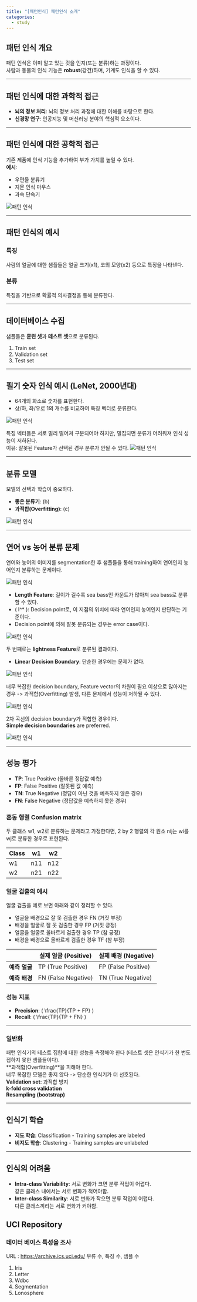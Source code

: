 ```yaml
---
title: "[패턴인식] 패턴인식 소개"
categories:
  - study
---
```


## 패턴 인식 개요
패턴 인식은 이미 알고 있는 것을 인지(또는 분류)하는 과정이다.  
사람과 동물의 인식 기능은 **robust**(강건)하며, 기계도 인식을 할 수 있다.

---

## 패턴 인식에 대한 과학적 접근
- **뇌의 정보 처리**: 뇌의 정보 처리 과정에 대한 이해를 바탕으로 한다.
- **신경망 연구**: 인공지능 및 머신러닝 분야의 핵심적 요소이다.

---

## 패턴 인식에 대한 공학적 접근
기존 제품에 인식 기능을 추가하여 부가 가치를 높일 수 있다.  
**예시**: 
- 우편물 분류기
- 지문 인식 마우스
- 과속 단속기

<img src="/assets/images/study2_img1.png" alt="패턴 인식">

---

## 패턴 인식의 예시
### 특징
사람의 얼굴에 대한 샘플들은 얼굴 크기(x1), 코의 모양(x2) 등으로 특징을 나타낸다.  

### 분류
특징을 기반으로 확률적 의사결정을 통해 분류한다.

---

## 데이터베이스 수집
샘플들은 **훈련 셋**과 **테스트 셋**으로 분류된다.
1. Train set
2. Validation set
3. Test set

---

## 필기 숫자 인식 예시 (LeNet, 2000년대)
- 64개의 화소로 숫자를 표현한다.
- 상/하, 좌/우로 1의 개수를 비교하여 특징 벡터로 분류한다.

<img src="/assets/images/study2_img2.png" alt="패턴 인식">

특징 벡터들은 서로 멀리 떨어져 구분되어야 하지만, 밀집되면 분류가 어려워져 인식 성능이 저하된다.  
이유: 잘못된 Feature가 선택된 경우 분류가 안될 수 있다.
<img src="/assets/images/study2_img3.png" alt="패턴 인식">

---

## 분류 모델
모델의 선택과 학습이 중요하다.
- **좋은 분류기**: (b)
- **과적합(Overfitting)**: (c)

<img src="/assets/images/study2_img4.png" alt="패턴 인식">

---

## 연어 vs 농어 분류 문제
연어와 농어의 이미지를 segmentation한 후 샘플들을 통해 training하여 연어인지 농어인지 분류하는 문제이다.

<img src="/assets/images/study2_img5.png" alt="패턴 인식">

- **Length Feature**: 길이가 길수록 sea bass인 카운트가 많아져 sea bass로 분류할 수 있다.
- \( l^* \): Decision point로, 이 지점의 위치에 따라 연어인지 농어인지 판단하는 기준이다. 
- Decision point에 의해 잘못 분류되는 경우는 error case이다.

<img src="/assets/images/study2_img6.png" alt="패턴 인식">

두 번째로는 **lightness Feature**로 분류된 결과이다. 

- **Linear Decision Boundary**: 단순한 경우에는 문제가 없다.

<img src="/assets/images/study2_img7.png" alt="패턴 인식">

너무 복잡한 decision boundary, Feature vector의 차원이 필요 이상으로 많아지는 경우 -> 과적합(Overfitting) 발생, 다른 문제에서 성능이 저하될 수 있다.

<img src="/assets/images/study2_img8.png" alt="패턴 인식">

2차 곡선의 decision boundary가 적합한 경우이다.  
**Simple decision boundaries** are preferred.

<img src="/assets/images/study2_img9.png" alt="패턴 인식">

---

## 성능 평가
- **TP**: True Positive (올바른 정답값 예측)
- **FP**: False Positive (잘못된 값 예측)
- **TN**: True Negative (정답이 아닌 것을 예측하지 않은 경우)
- **FN**: False Negative (정답값을 예측하지 못한 경우)

### 혼동 행렬 Confusion matrix 
두 클래스 w1, w2로 분류하는 문제라고 가정한다면,
2 by 2 행렬의 각 원소 nij는 wi를 wj로 분류한 경우로 표현된다.

| Class  |   w1   |   w2   |
|--------|--------|--------|
|   w1   |   n11  |   n12  |
|   w2   |   n21  |   n22  |

### 얼굴 검출의 예시
얼굴 검출을 예로 보면 아래와 같이 정리할 수 있다. 
- 얼굴을 배경으로 잘 못 검출한 경우 FN (거짓 부정)  
- 배경을 얼굴로 잘 못 검출한 경우 FP (거짓 긍정)
- 얼굴을 얼굴로 올바르게 검출한 경우 TP (참 긍정)
- 배경을 배경으로 올바르게 검출한 경우 TF (참 부정)

|                | 실제 얼굴 (Positive) | 실제 배경 (Negative) |
|----------------|----------------------|-----------------------|
| **예측 얼굴**   | TP (True Positive)   | FP (False Positive)   |
| **예측 배경**   | FN (False Negative)  | TN (True Negative)    |


### 성능 지표
- **Precision**: \( \frac{TP}{TP + FP} \)
- **Recall**: \( \frac{TP}{TP + FN} \)

---

### 일반화
패턴 인식기의 테스트 집합에 대한 성능을 측정해야 한다 (테스트 셋은 인식기가 한 번도 접하지 못한 샘플들이다).  
**과적합(Overfitting)**을 피해야 한다.  
너무 복잡한 모델은 좋지 않다 -> 단순한 인식기가 더 선호된다.  
**Validation set**: 과적합 방지  
**k-fold cross validation**  
**Resampling (bootstrap)** 

---

## 인식기 학습
- **지도 학습**: Classification - Training samples are labeled
- **비지도 학습**: Clustering - Training samples are unlabeled

---

## 인식의 어려움
- **Intra-class Variability**: 서로 변화가 크면 분류 작업이 어렵다.  
같은 클래스 내에서는 서로 변화가 적어야함. 
- **Inter-class Similarity**: 서로 변화가 작으면 분류 작업이 어렵다.  
다른 클래스끼리는 서로 변화가 커야함.

## UCI Repository 

### 데이터 베이스 특성을 조사
URL : https://archive.ics.uci.edu/
부류 수, 특징 수, 샘플 수
1. Iris 
2. Letter
3. Wdbc
4. Segmentation
5. Lonosphere
